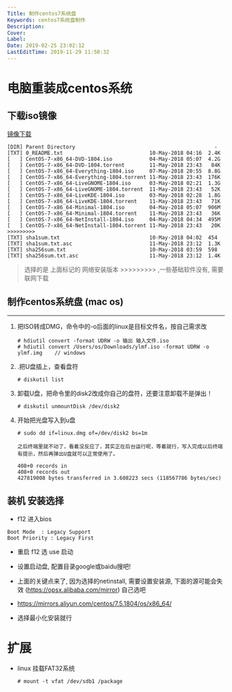 ```yaml
---
Title: 制作centos7系统盘
Keywords: centos7系统盘制作
Description: 
Cover: 
Label: 
Date: 2019-02-25 23:02:12
LastEditTime: 2019-11-29 11:50:32
---
```

# 电脑重装成centos系统

## 下载iso镜像

[镜像下载](http://centos.01link.hk/)

```
[DIR] Parent Directory                                             -   
[TXT] 0_README.txt                            10-May-2018 04:16  2.4K  
[   ] CentOS-7-x86_64-DVD-1804.iso            04-May-2018 05:07  4.2G  
[   ] CentOS-7-x86_64-DVD-1804.torrent        11-May-2018 23:43   84K  
[   ] CentOS-7-x86_64-Everything-1804.iso     07-May-2018 20:55  8.8G  
[   ] CentOS-7-x86_64-Everything-1804.torrent 11-May-2018 23:43  176K  
[   ] CentOS-7-x86_64-LiveGNOME-1804.iso      03-May-2018 02:21  1.3G  
[   ] CentOS-7-x86_64-LiveGNOME-1804.torrent  11-May-2018 23:43   52K  
[   ] CentOS-7-x86_64-LiveKDE-1804.iso        03-May-2018 02:28  1.8G  
[   ] CentOS-7-x86_64-LiveKDE-1804.torrent    11-May-2018 23:43   71K  
[   ] CentOS-7-x86_64-Minimal-1804.iso        04-May-2018 05:07  906M  
[   ] CentOS-7-x86_64-Minimal-1804.torrent    11-May-2018 23:43   36K  
[   ] CentOS-7-x86_64-NetInstall-1804.iso     04-May-2018 04:34  495M  
[   ] CentOS-7-x86_64-NetInstall-1804.torrent 11-May-2018 23:43   20K     >>>>>>>>>
[TXT] sha1sum.txt                             10-May-2018 04:02  454   
[TXT] sha1sum.txt.asc                         11-May-2018 23:12  1.3K  
[TXT] sha256sum.txt                           10-May-2018 03:59  598   
[TXT] sha256sum.txt.asc                       11-May-2018 23:12  1.4K  
```
> 选择的是 上面标记的 网络安装版本 >>>>>>>>> ,一些基础软件没有, 需要联网下载

## 制作centos系统盘 (mac os)

----

1. 把ISO转成DMG，命令中的-o后面的linux是目标文件名，按自己需求改

    ```
    # hdiutil convert -format UDRW -o 输出 输入文件.iso
    # hdiutil convert /Users/os/Downloads/ylmf.iso -format UDRW -o ylmf.img    // windows
    ```


2. .把U盘插上，查看盘符

    ```
    # diskutil list
    ```

3. 卸载U盘，把命令里的disk2改成你自己的盘符，还要注意卸载不是弹出！

    ```
    # diskutil unmountDisk /dev/disk2
    ```

4. 开始把光盘写入到u盘

    ```
    # sudo dd if=linux.dmg of=/dev/disk2 bs=1m

    之后终端里就不动了，看着没反应了，其实正在后台运行呢，等着就行，写入完成以后终端有提示，然后再弹出U盘就可以正常使用了。

    408+0 records in
    408+0 records out
    427819008 bytes transferred in 3.608223 secs (118567786 bytes/sec)
    ```

## 装机 安装选择

- f12 进入bios
```
Boot Mode  : Legacy Support
Boot Priority : Legacy First
```
- 重启 f12 选 use 启动

- 设置启动盘, 配置目录google或baidu搜吧!

- 上面的关键点来了, 因为选择的netinstall, 需要设置安装源, 下面的源可能会失效 (https://opsx.alibaba.com/mirror) 自己选吧

- https://mirrors.aliyun.com/centos/7.5.1804/os/x86_64/

- 选择最小化安装就行


# 扩展
- linux 挂载FAT32系统
    ```
    # mount -t vfat /dev/sdb1 /package
    ```
